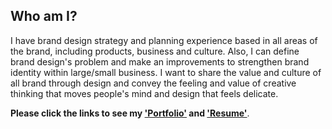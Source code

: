 ## Who am I?
I have brand design strategy and planning experience based in all areas of the
brand, including products, business and culture. Also, I can define brand
design's problem and make an improvements to strengthen brand identity within
large/small business. I want to share the value and culture of all brand through
design and convey the feeling and value of creative thinking that moves people's
mind and design that feels delicate.

**Please click the links to see my
['Portfolio'](https://bit.ly/juliendaun_portfolio_toss)
and ['Resume'](https://bit.ly/juliendaun_resume_toss)**.
